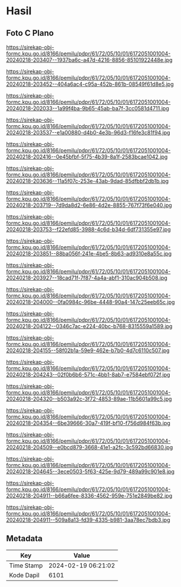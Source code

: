 # Hasil

## Foto C Plano

https://sirekap-obj-formc.kpu.go.id/8166/pemilu/pdpr/61/72/05/10/01/6172051001004-20240218-203407--1937ba6c-a47d-4216-8856-85101922448e.jpg

https://sirekap-obj-formc.kpu.go.id/8166/pemilu/pdpr/61/72/05/10/01/6172051001004-20240218-203452--404a6ac4-c95a-452b-861b-08549f61d8e5.jpg

https://sirekap-obj-formc.kpu.go.id/8166/pemilu/pdpr/61/72/05/10/01/6172051001004-20240218-202033--1a99f4ba-9b65-45ab-ba7f-3cc0581d4711.jpg

https://sirekap-obj-formc.kpu.go.id/8166/pemilu/pdpr/61/72/05/10/01/6172051001004-20240218-203537--e1a00880-d4b0-4e3b-96d3-f16fe3c81f94.jpg

https://sirekap-obj-formc.kpu.go.id/8166/pemilu/pdpr/61/72/05/10/01/6172051001004-20240218-202416--0e45bfbf-5f75-4b39-8a1f-2583bcae1042.jpg

https://sirekap-obj-formc.kpu.go.id/8166/pemilu/pdpr/61/72/05/10/01/6172051001004-20240218-203636--11a5f07c-253e-43ab-9dad-85dfbbf2db1b.jpg

https://sirekap-obj-formc.kpu.go.id/8166/pemilu/pdpr/61/72/05/10/01/6172051001004-20240218-203719--7d9da8d2-6e86-4d2e-8855-767f73f6e040.jpg

https://sirekap-obj-formc.kpu.go.id/8166/pemilu/pdpr/61/72/05/10/01/6172051001004-20240218-203753--f22efd85-3988-4c6d-b34d-6df731355e97.jpg

https://sirekap-obj-formc.kpu.go.id/8166/pemilu/pdpr/61/72/05/10/01/6172051001004-20240218-203851--88ba056f-241e-4be5-8b63-ad9310e8a55c.jpg

https://sirekap-obj-formc.kpu.go.id/8166/pemilu/pdpr/61/72/05/10/01/6172051001004-20240218-203927--18cad71f-7f87-4a4a-abf1-310ac904b508.jpg

https://sirekap-obj-formc.kpu.go.id/8166/pemilu/pdpr/61/72/05/10/01/6172051001004-20240218-204000--0fa0984c-96be-4448-90a4-147c25eeb65c.jpg

https://sirekap-obj-formc.kpu.go.id/8166/pemilu/pdpr/61/72/05/10/01/6172051001004-20240218-204122--0346c7ac-e224-40bc-b768-8315559a1589.jpg

https://sirekap-obj-formc.kpu.go.id/8166/pemilu/pdpr/61/72/05/10/01/6172051001004-20240218-204155--58f02b1a-59e9-462e-b7b0-4d7c6110c507.jpg

https://sirekap-obj-formc.kpu.go.id/8166/pemilu/pdpr/61/72/05/10/01/6172051001004-20240218-204243--02f0b6b6-571c-4bb1-8ab7-e7584ebf072f.jpg

https://sirekap-obj-formc.kpu.go.id/8166/pemilu/pdpr/61/72/05/10/01/6172051001004-20240218-204320--b503a92c-3f72-4853-89ae-11b5601a99c5.jpg

https://sirekap-obj-formc.kpu.go.id/8166/pemilu/pdpr/61/72/05/10/01/6172051001004-20240218-204354--6be39666-30a7-419f-bf10-f756d984f63b.jpg

https://sirekap-obj-formc.kpu.go.id/8166/pemilu/pdpr/61/72/05/10/01/6172051001004-20240218-204509--e0bcd879-3668-41e1-a2fc-3c592bd66830.jpg

https://sirekap-obj-formc.kpu.go.id/8166/pemilu/pdpr/61/72/05/10/01/6172051001004-20240218-204645--3ece0503-5f63-425e-9d79-489a99c901e8.jpg

https://sirekap-obj-formc.kpu.go.id/8166/pemilu/pdpr/61/72/05/10/01/6172051001004-20240218-204911--b66a6fee-8336-4562-959e-751e2849be82.jpg

https://sirekap-obj-formc.kpu.go.id/8166/pemilu/pdpr/61/72/05/10/01/6172051001004-20240218-204911--509a8a13-fd39-4335-b981-3aa78ec7bdb3.jpg


## Metadata

| Key        | Value               |
| ---------- | ------------------- |
| Time Stamp | 2024-02-19 06:21:02 |
| Kode Dapil | 6101                |



